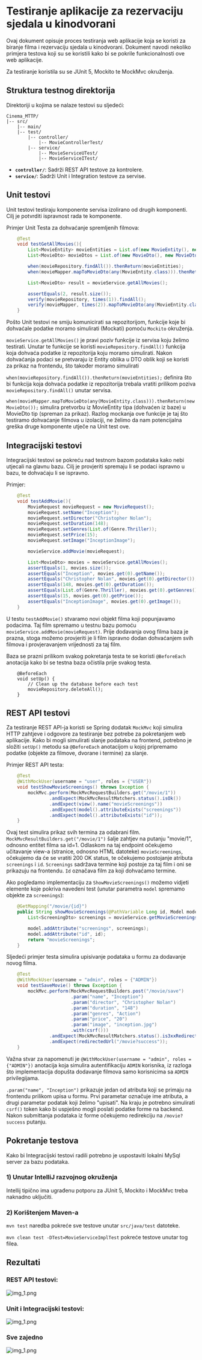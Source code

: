 # Testiranje aplikacije za rezervaciju sjedala u kinodvorani

Ovaj dokument opisuje proces testiranja web aplikacije koja se koristi za biranje filma i rezervaciju sjedala u kinodvorani. Dokument navodi nekoliko primjera testova koji su se koristili kako bi se pokrile funkcionalnosti ove web aplikacije.

Za testiranje koristila su se JUnit 5, Mockito te MockMvc okruženja.

## Struktura testnog direktorija
Direktoriji u kojima se nalaze testovi su sljedeći:

```
Cinema_MTTP/
|-- src/
    |-- main/
    |-- test/
        |-- controller/
            |-- MovieControllerTest/
        |-- service/
            |-- MovieServiceUTest/
            |-- MovieServiceITest/
```
- **`controller/`**: Sadrži REST API testove za kontrolere.
- **`service/`**: Sadrži Unit i Integration testove za servise.


## Unit testovi
Unit testovi testiraju komponente servisa izolirano od drugih komponenti. Cilj je potvrditi ispravnost rada te komponente.

Primjer Unit Testa za dohvaćanje spremljenih filmova:
```java
    @Test
    void testGetAllMovies(){
        List<MovieEntity> movieEntities = List.of(new MovieEntity(), new MovieEntity());
        List<MovieDto> movieDtos = List.of(new MovieDto(), new MovieDto());

        when(movieRepository.findAll()).thenReturn(movieEntities);
        when(movieMapper.mapToMovieDto(any(MovieEntity.class))).thenReturn(new MovieDto());

        List<MovieDto> result = movieService.getAllMovies();

        assertEquals(2, result.size());
        verify(movieRepository, times(1)).findAll();
        verify(movieMapper, times(2)).mapToMovieDto(any(MovieEntity.class));
    }
```
Pošto Unit testovi ne smiju komunicirati sa repozitorijom, funkcije koje bi dohvaćale podatke moramo simulirati (Mockati) pomoću `Mockito` okruženja.

`movieService.getAllMovies()` je pravi poziv funkcije iz servisa koju želimo testirati. Unutar te funkcije se koristi `movieRepository.findAll()` funkcija koja dohvaća podatke iz repozitorija koju moramo simulirati. Nakon dohvaćanja podaci se pretvaraju iz Entity oblika u DTO oblik koji se koristi za prikaz na frontendu, što također moramo simulirati

`when(movieRepository.findAll()).thenReturn(movieEntities);` definira što bi funkcija koja dohvaća podatke iz repozitorija trebala vratiti prilikom poziva `movieRepository.findAll()` unutar servisa.

`when(movieMapper.mapToMovieDto(any(MovieEntity.class))).thenReturn(new MovieDto());` simulira pretvorbu iz MovieEntity tipa (dohvaćen iz baze) u MovieDto tip (spreman za prikaz). Razlog mockanja ove funkcije je taj što testiramo dohvaćanje filmova u izolaciji, ne želimo da nam potencijalna greška druge komponente utječe na Unit test ove.


## Integracijski testovi
Integracijski testovi se pokreću nad testnom bazom podataka kako nebi utjecali na glavnu bazu.
Cilj je provjeriti spremaju li se podaci ispravno u bazu, te dohvaćaju li se ispravno.

Primjer:
```java
    @Test
    void testAddMovie(){
        MovieRequest movieRequest = new MovieRequest();
        movieRequest.setName("Inception");
        movieRequest.setDirector("Christopher Nolan");
        movieRequest.setDuration(148);
        movieRequest.setGenres(List.of(Genre.Thriller));
        movieRequest.setPrice(15);
        movieRequest.setImage("InceptionImage");

        movieService.addMovie(movieRequest);

        List<MovieDto> movies = movieService.getAllMovies();
        assertEquals(1, movies.size());
        assertEquals("Inception", movies.get(0).getName());
        assertEquals("Christopher Nolan", movies.get(0).getDirector());
        assertEquals(148, movies.get(0).getDuration());
        assertEquals(List.of(Genre.Thriller), movies.get(0).getGenres());
        assertEquals(15, movies.get(0).getPrice());
        assertEquals("InceptionImage", movies.get(0).getImage());
    }
```
U testu `testAddMovie()` stvaramo novi objekt filma koji popunjavamo podacima. Taj film spremamo u testnu bazu pomoću `movieService.addMovie(movieRequest)`. Prije dodavanja ovog filma baza je prazna, stoga možemo provjeriti je li film ispravno dodan dohvaćanjem svih filmova i provjeravanjem vrijednosti za taj film.

Baza se prazni prilikom svakog pokretanja testa te se koristi `@BeforeEach` anotacija kako bi se testna baza očistila prije svakog testa.
```
    @BeforeEach
    void setUp() {
        // Clean up the database before each test
        movieRepository.deleteAll();
    }
```
## REST API testovi
Za testiranje REST API-ja koristi se Spring dodatak `MockMvc` koji simulira HTTP zahtjeve i odgovore za testiranje bez potrebe za pokretanjem web aplikacije.
Kako bi mogli simulirati slanje podataka na frontend, potrebno je složiti `setUp()` metodu sa `@BeforeEach` anotacijom u kojoj pripremamo podatke (objekte za filmove, dvorane i termine) za slanje.

Primjer REST API testa:

```java
    @Test
    @WithMockUser(username = "user", roles = {"USER"})
    void testShowMovieScreenings() throws Exception {
        mockMvc.perform(MockMvcRequestBuilders.get("/movie/1"))
                .andExpect(MockMvcResultMatchers.status().isOk())
                .andExpect(view().name("movieScreenings"))
                .andExpect(model().attributeExists("screenings"))
                .andExpect(model().attributeExists("id"));
    }
```
Ovaj test simulira prikaz svih termina za odabrani film. `MockMvcResultBuilders.get("/movie/1")` šalje zahtjev na putanju "movie/1", odnosno entitet filma sa id=1. Odlaskom na taj endpoint očekujemo učitavanje view-a (stranice, odnosno HTML datoteke) `movieScreenings`, očekujemo da će se vratiti 200 OK status, te očekujemo postojanje atributa `screenings` i `id`. `Screenings` sadržava termine koji postoje za taj film i oni se prikazuju na frontendu. `Id` označava film za koji dohvaćamo termine.

Ako pogledamo implementaciju za `ShowMovieScreenings()` možemo vidjeti elemente koje pokriva navedeni test (unutar parametra `model` spremamo objekte za `screenings`):

```java
    @GetMapping("/movie/{id}")
    public String showMovieScreenings(@PathVariable Long id, Model model){
        List<ScreeningDto> screenings = movieService.getMovieScreenings(id);

        model.addAttribute("screenings", screenings);
        model.addAttribute("id", id);
        return "movieScreenings";
    }
```

Sljedeći primjer testa simulira upisivanje podataka u formu za dodavanje novog filma.

```java
    @Test
    @WithMockUser(username = "admin", roles = {"ADMIN"})
    void testSaveMovie() throws Exception {
        mockMvc.perform(MockMvcRequestBuilders.post("/movie/save")
                        .param("name", "Inception")
                        .param("director", "Christopher Nolan")
                        .param("duration", "148")
                        .param("genres", "Action")
                        .param("price", "20")
                        .param("image", "inception.jpg")
                        .with(csrf()))
                .andExpect(MockMvcResultMatchers.status().is3xxRedirection())
                .andExpect(redirectedUrl("/movie?success"));
    }
```
Važna stvar za napomenuti je `@WithMockUser(username = "admin", roles = {"ADMIN"})` anotacija koja simulira autentifikaciju `ADMIN` korisnika, iz razloga što implementacija dopušta dodavanje filmova samo korisnicima sa `ADMIN` privilegijama.

`.param("name", "Inception")` prikazuje jedan od atributa koji se primaju na frontendu prilikom upisa u formu. Prvi parametar označuje ime atributa, a drugi parametar podatak koji želimo "upisati". Na kraju je potrebno simulirati `csrf()` token kako bi uspješno mogli poslati podatke forme na backend. Nakon submittanja podataka iz forme očekujemo redirekciju na `/movie?success` putanju.

## Pokretanje testova
Kako bi Integracijski testovi radili potrebno je uspostaviti lokalni MySql server za bazu podataka. 
### 1) Unutar IntelliJ razvojnog okruženja
Intellij tipično ima ugrađenu potporu za JUnit 5, Mockito i MockMvc treba naknadno uključiti.
### 2) Korištenjem Maven-a
`mvn test` naredba pokreće sve testove unutar `src/java/test` datoteke.

`mvn clean test -DTest=MovieServiceImplTest` pokreće testove unutar tog filea.
## Rezultati
### REST API testovi:
![img_1.png](movieControllerTest.png)
### Unit i Integracijski testovi:
![img_1.png](MovieServiceUandITest.png)
### Sve zajedno
![img_1.png](allTestsResult.png)